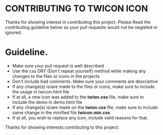 # CONTRIBUTING TO TWICON ICON
Thanks for showing interest in contributing this project. Please Read the contributing guideline below so your pull requests would not be negleted or ignored.

# Guideline.
- Make sure your pull request is well described
- Use the css DRY (Don't repeat yourself) method while making any changes to the files or icons in the projects
- Don't include bad comments. Make sure your comments are descriptive
- If any change(s) is/are made to the files or icons, make sure to include the usage in twicon.html file
- If at all, a new icon was added to the <b>twion.css</b> file, make sure to include the demo in demo.html file
- If any change(s) is/are made on the <b>twion.css</b> file, make sure to include same change in the minified file <b>twicon.min.css</b>
- If at all, you wish to replace any icon, include valid reasons for that.

Thanks for showing interests contributing to this project.
